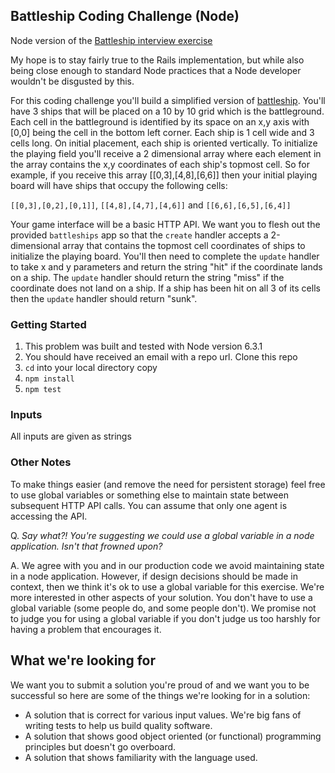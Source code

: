 ## Battleship Coding Challenge (Node)

Node version of the [Battleship interview exercise](github.com/github/battleship)

My hope is to stay fairly true to the Rails implementation, but while also being close enough to standard Node practices that a Node developer wouldn't be disgusted by this.

For this coding challenge you'll build a simplified version of [battleship](https://en.wikipedia.org/wiki/Battleship_(game)). You'll have 3 ships that will be placed on a 10 by 10 grid which is the battleground. Each cell in the battleground is identified by its space on an x,y axis with [0,0] being the cell in the bottom left corner. Each ship is 1 cell wide and 3 cells long. On initial placement, each ship is oriented vertically. To initialize the playing field you'll receive a 2 dimensional array where each element in the array contains the x,y coordinates of each ship's topmost cell. So for example, if you receive this array [[0,3],[4,8],[6,6]] then your initial playing board will have ships that occupy the following cells:

`[[0,3],[0,2],[0,1]]`, `[[4,8],[4,7],[4,6]]` and `[[6,6],[6,5],[6,4]]`

Your game interface will be a basic HTTP API. We want you to flesh out the provided `battleships` app so that the `create` handler accepts a 2-dimensional array that contains the topmost cell coordinates of ships to initialize the playing board. You'll then need to complete the `update` handler to take x and y parameters and return the string "hit" if the coordinate lands on a ship. The `update` handler should return the string "miss" if the coordinate does not land on a ship. If a ship has been hit on all 3 of its cells then the `update` handler should return "sunk".

### Getting Started

1. This problem was built and tested with Node version 6.3.1
2. You should have received an email with a repo url. Clone this repo
3. `cd` into your local directory copy
4. `npm install`
5. `npm test`

### Inputs

All inputs are given as strings

### Other Notes

To make things easier (and remove the need for persistent storage) feel free to use global variables or something else to maintain state between subsequent HTTP API calls. You can assume that only one agent is accessing the API.

Q. _Say what?! You're suggesting we could use a global variable in a node application. Isn't that frowned upon?_

A. We agree with you and in our production code we avoid maintaining state in a node application. However, if design decisions should be made in context, then we think it's ok to use a global variable for this exercise. We're more interested in other aspects of your solution. You don't have to use a global variable (some people do, and some people don't). We promise not to judge you for using a global variable if you don't judge us too harshly for having a problem that encourages it.


## What we're looking for

We want you to submit a solution you're proud of and we want you to be successful so here are some of the things we're looking for in a solution:

* A solution that is correct for various input values. We're big fans of writing tests to help us build quality software.
* A solution that shows good object oriented (or functional) programming principles but doesn't go overboard.
* A solution that shows familiarity with the language used.
